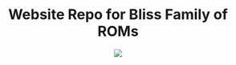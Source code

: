 
<h1 align="center">Website Repo for Bliss Family of ROMs</h1>

<p align="center">
  <img src="https://raw.github.com/BlissRoms/Documentation/blob/master/static/banner.jpg"/>
</p>

